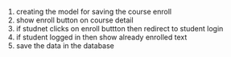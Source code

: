 1. creating the model for saving the course enroll
2. show enroll button on course detail
3. if studnet clicks on enroll buttton then redirect to student login
4. if student logged in then show already enrolled text
5. save the data in the database